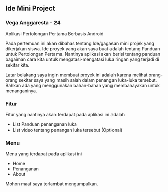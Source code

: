 ## Ide Mini Project
### Vega Anggaresta - 24
Aplikasi Pertolongan Pertama Berbasis Android

Pada pertemuan ini akan dibahas tentang Ide/gagasan mini projek yang dikerjakan siswa. Ide proyek yang akan saya buat adalah tentang Panduan untuk Pertolongan Pertama.
Nantinya aplikasi akan berisi tentang panduan bagaiman cara kita untuk mengatasi-mengatasi luka ringan yang terjadi di sekitar kita.

Latar belakang saya ingin membuat proyek ini adalah karena melihat orang-orang sekitar saya yang masih salah dalam penangan luka-luka tersebut.
Bahkan ada yang menggunakan bahan-bahan yang membahayakan untuk menanganinya.

### Fitur

Fitur yang nantinya akan terdapat pada aplikasi ini adalah

* List Panduan penanganan luka
* List video tentang penangan luka tersebut (Optional)

### Menu

Menu yang terdapat pada aplikasi ini

* Home
* Penanganan
* About

Mohon maaf saya terlambat mengumpulkan.
